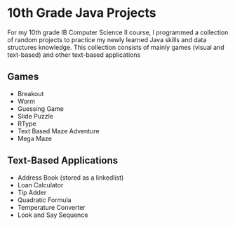 # 10th Grade Java Projects

For my 10th grade IB Computer Science II course, I programmed a collection of random projects to practice my newly learned Java skills and data structures knowledge.
This collection consists of mainly games (visual and text-based) and other text-based applications

## Games
* Breakout
* Worm
* Guessing Game
* Slide Puzzle
* RType
* Text Based Maze Adventure
* Mega Maze


## Text-Based Applications
* Address Book (stored as a linkedlist)
* Loan Calculator
* Tip Adder
* Quadratic Formula
* Temperature Converter
* Look and Say Sequence
